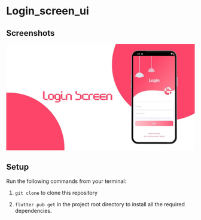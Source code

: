 # Login_screen_ui
## Screenshots

![bmi (820 x 360 px)](https://github.com/nibinpsreenivas/Login_screen_ui/blob/main/login%20screen.jpg)

## Setup
    
Run the following commands from your terminal:
 
1) `git clone` to clone this repository 
 
2) `flutter pub get` in the project root directory to install all the required dependencies.
 
 
 
 
